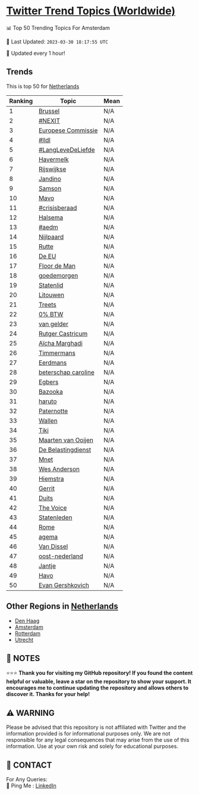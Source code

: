 [Twitter Trend Topics (Worldwide)](https://github.com/ErcinDedeoglu/Twitter-Trend-Topics)
==========


📊 Top 50 Trending Topics For Amsterdam

📆 Last Updated: `2023-03-30 18:17:55 UTC`

🔧 Updated every 1 hour!


## Trends

This is top 50 for [Netherlands](</Netherlands>)

| Ranking | Topic | Mean |
| ------- | ------------ | ------------ |
| 1 | [Brussel](http://twitter.com/search?q=Brussel) | N/A |
| 2 | [#NEXIT](http://twitter.com/search?q=%23NEXIT) | N/A |
| 3 | [Europese Commissie](http://twitter.com/search?q=Europese+Commissie) | N/A |
| 4 | [#lldl](http://twitter.com/search?q=%23lldl) | N/A |
| 5 | [#LangLeveDeLiefde](http://twitter.com/search?q=%23LangLeveDeLiefde) | N/A |
| 6 | [Havermelk](http://twitter.com/search?q=Havermelk) | N/A |
| 7 | [Rijswijkse](http://twitter.com/search?q=Rijswijkse) | N/A |
| 8 | [Jandino](http://twitter.com/search?q=Jandino) | N/A |
| 9 | [Samson](http://twitter.com/search?q=Samson) | N/A |
| 10 | [Mavo](http://twitter.com/search?q=Mavo) | N/A |
| 11 | [#crisisberaad](http://twitter.com/search?q=%23crisisberaad) | N/A |
| 12 | [Halsema](http://twitter.com/search?q=Halsema) | N/A |
| 13 | [#aedm](http://twitter.com/search?q=%23aedm) | N/A |
| 14 | [Nijlpaard](http://twitter.com/search?q=Nijlpaard) | N/A |
| 15 | [Rutte](http://twitter.com/search?q=Rutte) | N/A |
| 16 | [De EU](http://twitter.com/search?q=De+EU) | N/A |
| 17 | [Floor de Man](http://twitter.com/search?q=Floor+de+Man) | N/A |
| 18 | [goedemorgen](http://twitter.com/search?q=goedemorgen) | N/A |
| 19 | [Statenlid](http://twitter.com/search?q=Statenlid) | N/A |
| 20 | [Litouwen](http://twitter.com/search?q=Litouwen) | N/A |
| 21 | [Treets](http://twitter.com/search?q=Treets) | N/A |
| 22 | [0% BTW](http://twitter.com/search?q=0%25+BTW) | N/A |
| 23 | [van gelder](http://twitter.com/search?q=van+gelder) | N/A |
| 24 | [Rutger Castricum](http://twitter.com/search?q=Rutger+Castricum) | N/A |
| 25 | [Aïcha Marghadi](http://twitter.com/search?q=A%c3%afcha+Marghadi) | N/A |
| 26 | [Timmermans](http://twitter.com/search?q=Timmermans) | N/A |
| 27 | [Eerdmans](http://twitter.com/search?q=Eerdmans) | N/A |
| 28 | [beterschap caroline](http://twitter.com/search?q=beterschap+caroline) | N/A |
| 29 | [Egbers](http://twitter.com/search?q=Egbers) | N/A |
| 30 | [Bazooka](http://twitter.com/search?q=Bazooka) | N/A |
| 31 | [haruto](http://twitter.com/search?q=haruto) | N/A |
| 32 | [Paternotte](http://twitter.com/search?q=Paternotte) | N/A |
| 33 | [Wallen](http://twitter.com/search?q=Wallen) | N/A |
| 34 | [Tiki](http://twitter.com/search?q=Tiki) | N/A |
| 35 | [Maarten van Ooijen](http://twitter.com/search?q=Maarten+van+Ooijen) | N/A |
| 36 | [De Belastingdienst](http://twitter.com/search?q=De+Belastingdienst) | N/A |
| 37 | [Mnet](http://twitter.com/search?q=Mnet) | N/A |
| 38 | [Wes Anderson](http://twitter.com/search?q=Wes+Anderson) | N/A |
| 39 | [Hiemstra](http://twitter.com/search?q=Hiemstra) | N/A |
| 40 | [Gerrit](http://twitter.com/search?q=Gerrit) | N/A |
| 41 | [Duits](http://twitter.com/search?q=Duits) | N/A |
| 42 | [The Voice](http://twitter.com/search?q=The+Voice) | N/A |
| 43 | [Statenleden](http://twitter.com/search?q=Statenleden) | N/A |
| 44 | [Rome](http://twitter.com/search?q=Rome) | N/A |
| 45 | [agema](http://twitter.com/search?q=agema) | N/A |
| 46 | [Van Dissel](http://twitter.com/search?q=Van+Dissel) | N/A |
| 47 | [oost-nederland](http://twitter.com/search?q=oost-nederland) | N/A |
| 48 | [Jantje](http://twitter.com/search?q=Jantje) | N/A |
| 49 | [Havo](http://twitter.com/search?q=Havo) | N/A |
| 50 | [Evan Gershkovich](http://twitter.com/search?q=Evan+Gershkovich) | N/A |



## Other Regions in [Netherlands](</Netherlands>)

* [Den Haag](</Netherlands/Den Haag.md>)
* [Amsterdam](</Netherlands/Amsterdam.md>)
* [Rotterdam](</Netherlands/Rotterdam.md>)
* [Utrecht](</Netherlands/Utrecht.md>)



## 📝 NOTES

⭐⭐⭐ **Thank you for visiting my GitHub repository! If you found the content helpful or valuable, leave a star on the repository to show your support. It encourages me to continue updating the repository and allows others to discover it. Thanks for your help!**


## ⚠️ WARNING

Please be advised that this repository is not affiliated with Twitter and the information provided is for informational purposes only. We are not responsible for any legal consequences that may arise from the use of this information. Use at your own risk and solely for educational purposes.


## 📨 CONTACT

 For Any Queries:  
            🏓 Ping Me : [LinkedIn](https://www.linkedin.com/in/ercindedeoglu/)
